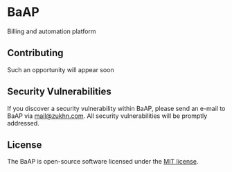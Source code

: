 # BaAP
Billing and automation platform

## Contributing

Such an opportunity will appear soon

## Security Vulnerabilities

If you discover a security vulnerability within BaAP, please send an e-mail to BaAP via [mail@zukhn.com](mailto:mail@zukhn.com). All security vulnerabilities will be promptly addressed.

## License

The BaAP is open-source software licensed under the [MIT license](https://opensource.org/licenses/MIT).